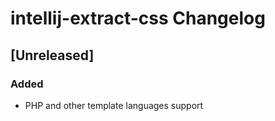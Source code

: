 <!-- Keep a Changelog guide -> https://keepachangelog.com -->

# intellij-extract-css Changelog

## [Unreleased]
### Added
- PHP and other template languages support
